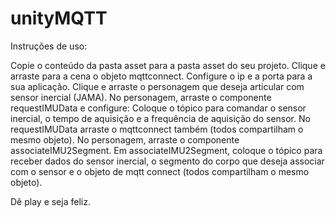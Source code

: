 # unityMQTT

Instruções de uso:

Copie o conteúdo da pasta asset para a pasta asset do seu projeto.
Clique e arraste para a cena o objeto mqttconnect.
Configure o ip e a porta para a sua aplicação.
Clique e arraste o personagem que deseja articular com sensor inercial (JAMA).
No personagem, arraste o componente requestIMUData e configure: Coloque o tópico para comandar o sensor inercial, o tempo de aquisição e a frequência de aquisição do sensor.
No requestIMUData arraste o mqttconnect também (todos compartilham o mesmo objeto).
No personagem, arraste o componente associateIMU2Segment. 
Em associateIMU2Segment, coloque o tópico para receber dados do sensor inercial, o segmento do corpo que deseja associar com o sensor e o objeto de mqtt connect (todos compartilham o mesmo objeto).

Dê play e seja feliz.
